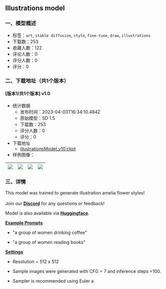 ## Illustrations model
### 一、模型概述

- 标签：`art`, `stable diffusion`, `style`, `fine-tune`, `draw`, `illustrations`
- 下载数：253
- 收藏人数：122
- 评论人数：0
- 评分人数：0
- 评分：0

### 二、下载地址（共1个版本）

#### [版本1/共1个版本] v1.0

- 统计数据
  - 发布时间：2023-04-03T16:34:10.484Z
  - 原始模型：SD 1.5
  - 下载数：253
  - 评分人数：0
  - 评分：0
- 下载地址
  - [illustrationsModel_v10.ckpt](https://civitai.com/api/download/models/32084)
- 样例图像：

| <img src="https://image.civitai.com/xG1nkqKTMzGDvpLrqFT7WA/48039322-f023-4821-ff38-0fe0f1f88900/width=450/365142.jpeg" /> | <img src="https://image.civitai.com/xG1nkqKTMzGDvpLrqFT7WA/78a31b26-2609-4746-00e5-93ba74215f00/width=450/365141.jpeg" /> | <img src="https://image.civitai.com/xG1nkqKTMzGDvpLrqFT7WA/88f9cf69-31d2-4b20-4afb-15d820e1e800/width=450/365140.jpeg" /> | <img src="https://image.civitai.com/xG1nkqKTMzGDvpLrqFT7WA/8b1c2143-4a49-4dab-7e89-bbcae2f68a00/width=450/365139.jpeg" /> |
| ---- | ---- | ---- | ---- |


### 三、详情
<p>This model was trained to generate illustration amelia flower styles!<br /><br />Join our <a target="_blank" rel="ugc" href="https://discord.gg/yQHzCh6UfQ"><strong>Discord</strong></a> for any questions or feedback!</p><p>Model is also available via <a target="_blank" rel="ugc" href="https://huggingface.co/Mark000111888/ameliaflowers"><strong>Huggingface</strong></a>.</p><p></p><p><strong><u>Example Prompts</u></strong><u><br /></u></p><ul><li><p>"a group of women drinking coffee"</p></li><li><p>"a group of women reading books"</p></li></ul><p></p><p><strong><u>Settings</u></strong></p><ul><li><p>Resolution = 512 x 512</p></li><li><p>Sample images were generated with CFG = 7 and inference steps =100.</p></li><li><p>Sampler is recommended using Euler a</p></li></ul>
